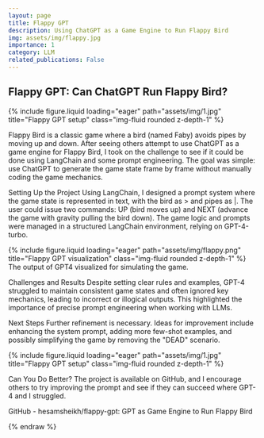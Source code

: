 ```yaml
---
layout: page
title: Flappy GPT
description: Using ChatGPT as a Game Engine to Run Flappy Bird
img: assets/img/flappy.jpg
importance: 1
category: LLM
related_publications: False
---
```


## Flappy GPT: Can ChatGPT Run Flappy Bird?

<div class="row">
    <div class="col-sm mt-3 mt-md-0">
        {% include figure.liquid loading="eager" path="assets/img/1.jpg" title="Flappy GPT setup" class="img-fluid rounded z-depth-1" %}
    </div>
</div>

Flappy Bird is a classic game where a bird (named Faby) avoids pipes by moving up and down. After seeing others attempt to use ChatGPT as a game engine for Flappy Bird, I took on the challenge to see if it could be done using LangChain and some prompt engineering. The goal was simple: use ChatGPT to generate the game state frame by frame without manually coding the game mechanics.

Setting Up the Project
Using LangChain, I designed a prompt system where the game state is represented in text, with the bird as > and pipes as |. The user could issue two commands: UP (bird moves up) and NEXT (advance the game with gravity pulling the bird down). The game logic and prompts were managed in a structured LangChain environment, relying on GPT-4-turbo.


<div class="row">
    <div class="col-sm mt-3 mt-md-0">
        {% include figure.liquid loading="eager" path="assets/img/flappy.png" title="Flappy GPT visualization" class="img-fluid rounded z-depth-1" %}
    </div>
</div>
<div class="caption">
    The output of GPT4 visualized for simulating the game. 
</div>

Challenges and Results
Despite setting clear rules and examples, GPT-4 struggled to maintain consistent game states and often ignored key mechanics, leading to incorrect or illogical outputs. This highlighted the importance of precise prompt engineering when working with LLMs.

Next Steps
Further refinement is necessary. Ideas for improvement include enhancing the system prompt, adding more few-shot examples, and possibly simplifying the game by removing the "DEAD" scenario.

<div class="row">
    <div class="col-sm mt-3 mt-md-0">
        {% include figure.liquid loading="eager" path="assets/img/1.jpg" title="Flappy GPT setup" class="img-fluid rounded z-depth-1" %}
    </div>
</div>

Can You Do Better?
The project is available on GitHub, and I encourage others to try improving the prompt and see if they can succeed where GPT-4 and I struggled.

GitHub - hesamsheikh/flappy-gpt: GPT as Game Engine to Run Flappy Bird

{% endraw %}
